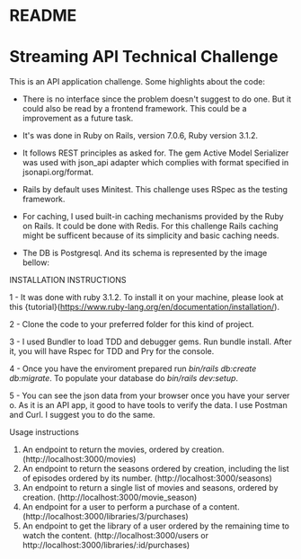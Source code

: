 # README

# Streaming API Technical Challenge

This is an API application challenge. Some highlights about the code:

* There is no interface since the problem doesn't suggest to do one. But it could also be read by a frontend framework. This could be a improvement as a future task.

* It's was done in Ruby on Rails, version 7.0.6, Ruby version 3.1.2.

* It follows REST principles as asked for. The gem Active Model Serializer was used with json_api adapter which complies with format specified in jsonapi.org/format.

* Rails by default uses Minitest. This challenge uses RSpec as the testing framework.

* For caching, I used built-in caching mechanisms provided by the Ruby on Rails. It could be done with Redis. For this challenge Rails caching might be sufficent because of its simplicity and basic caching needs.

* The DB is Postgresql. And its schema is represented by the image bellow:

INSTALLATION INSTRUCTIONS

1 - It was done with ruby 3.1.2. To install it on your machine, please look at this {tutorial}(https://www.ruby-lang.org/en/documentation/installation/).

2 - Clone the code to your preferred folder for this kind of project.

3 - I used Bundler to load TDD and debugger gems. Run bundle install. After it, you will have Rspec for TDD and Pry for the console.

4 - Once you have the enviroment prepared run *bin/rails db:create db:migrate*. To populate your database do *bin/rails dev:setup*.

5 - You can see the json data from your browser once you have your server o. As it is an API app, it good to have tools to verify the data. I use Postman and Curl. I suggest you to do the same.

Usage instructions

1. An endpoint to return the movies, ordered by creation. (http://localhost:3000/movies)
2. An endpoint to return the seasons ordered by creation, including the list of episodes ordered by its number. (http://localhost:3000/seasons)
3. An endpoint to return a single list of movies and seasons, ordered by creation. (http://localhost:3000/movie_season)
4. An endpoint for a user to perform a purchase of a content. (http://localhost:3000/libraries/3/purchases)
5. An endpoint to get the library of a user ordered by the remaining time to watch the content. (http://localhost:3000/users or http://localhost:3000/libraries/:id/purchases)
